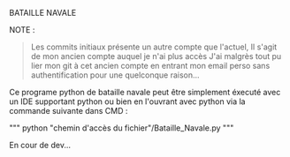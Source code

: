 BATAILLE NAVALE

NOTE :
>Les commits initiaux présente un autre compte que l'actuel, 
>Il s'agit de mon ancien compte auquel je n'ai plus accès 
>J'ai malgrès tout pu lier mon git à cet ancien compte en entrant mon email perso sans authentification pour une quelconque raison...

Ce programe python de bataille navale peut être simplement éxecuté avec un IDE supportant python ou bien en l'ouvrant avec python via la commande suivante dans CMD :

"""
python "chemin d'accès du fichier"/Bataille_Navale.py
"""

En cour de dev...